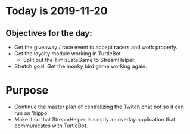 # Today is 2019-11-20

## Objectives for the day:

- Get the giveaway / race event to accept racers and work properly.
- Get the loyalty module working in TurtleBot
  - Split out the TimIsLateGame to StreamHelper.
- Stretch goal: Get the monky bird game working again.

# Purpose

- Continue the master plan of centralizing the Twitch chat bot so it can run on 'hippo'
- Make it so that StreamHelper is simply an overlay application that communicates with TurtleBot.
